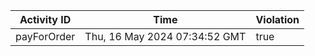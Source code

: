 | Activity ID | Time | Violation |
| --- | --- | --- |
| payForOrder | Thu, 16 May 2024 07:34:52 GMT | true |